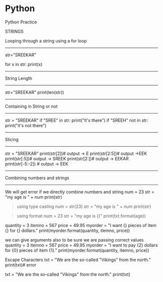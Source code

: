 # Python
Python Practice


STRINGS

Looping through a string using a for loop
**************
str="SREEKAR"

for x in str:
   print(x)
   
****************

String Length
***************

str="SREEKAR"
print(len(str))
**************


Containing in String or not
********************
str = "SREEKAR"
if "SREE" in str:
   print("It's there")
if "SREEH" not in str:
   print("it's not there")
*********************

Slicing
*******

str = "SREEKAR"
print(str[2])# output -> E
print(str[2:5])# output ->EEK
print(str[:5])# output -> SREEK
print(str[2:])# output -> EEKAR
print(str[-5:-2]) # output -> EEK
********************

Combining numbers and strings
****************
We will get error if we directly combine numbers and string
num = 23
str = "my age is " + num
print(str)

>using type casting
num = str(23)
str = "my age is " + num
print(str)

>using format
num = 23
str = "my age is {}"
print(txt.format(age))

quantity = 3
itemno = 567
price = 49.95
myorder = "I want {} pieces of item {} for {} dollars."
print(myorder.format(quantity, itemno, price))


we can give arguments also to be sure we are passing correct values
quantity = 3
itemno = 567
price = 49.95
myorder = "I want to pay {2} dollars for {0} pieces of item {1}."
print(myorder.format(quantity, itemno, price))



Escape Characters
txt = "We are the so-called "Vikings" from the north."
print(txt)# error

txt = "We are the so-called \"Vikings\" from the north."
print(txt)






